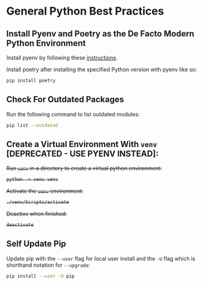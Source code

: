 # General Python Best Practices

## Install Pyenv and Poetry as the De Facto Modern Python Environment

Install pyenv by following these [instructions](https://github.com/pyenv/pyenv#installation).

Install poetry after installing the specified Python version with pyenv like so:
```bash
pip install poetry
```

## Check For Outdated Packages

Run the following command to list outdated modules:
```bash
pip list --outdated
```

## Create a Virtual Environment With `venv` [DEPRECATED - USE PYENV INSTEAD]:

<del>

Run `venv` in a directory to create a virtual python environment:
```bash
python -m venv venv
```

Activate the `venv` environment:
```bash
./venv/Scripts/activate
```

Deactive when finished:
```bash
deactivate
```

</del>

## Self Update Pip

Update pip with the `--user` flag for local user install and the `-U` flag which is shorthand notation for `--upgrade`:
```bash
pip install --user -U pip
```
